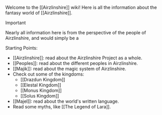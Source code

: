 Welcome to the [[Airzlinshire]] wiki! Here is all the information about the fantasy world of [[Airzlinshire]].

> [!important] 
> Nearly all information here is from the perspective of the people of Airzlinshire, and would simply be a 

Starting Points:
- [[Airzlinshire]]: read about the Airzlinshire Project as a whole.
- [[Peoples]]: read about the different peoples in Airzlinshire.
- [[Majik]]: read about the magic system of Airzlinshire.
- Check out some of the kingdoms:
	- [[Drazdun Kingdom]]
	- [[Elestal Kingdom]]
	- [[Monus Kingdom]]
	- [[Solus Kingdom]]
- [[Majel]]: read about the world's written language.
- Read some myths, like [[The Legend of Lara]].